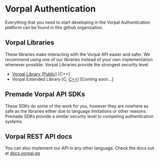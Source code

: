 # Vorpal Authentication

Everything that you need to start developing in the Vorpal Authentication platform can be found in this github organization.



## Vorpal Libraries
These libraries make interacting with the Vorpal API easier and safer. We recommend using one of our libraries instead of your own implementation whenever possible.
Vorpal Libraries provide the strongest security level.

 - [Vorpal Library (Public)](https://github.com/VorpalAuth/VorpalLibrary-Public) [C++]
 - Vorpal Extended Library [C, [C++](https://github.com/VorpalAuth/VorpalLibrary-CPP-Public)] [Coming soon...]

## Premade Vorpal API SDKs
These SDKs do some of the work for you, however they are nowhere as safe as the libraries either due to language limitations or other reasons.
Premade SDKs provide a similar security level to competing authentication systems.

## Vorpal REST API docs
You can also implement our API in any other language.
Check the docs out at [docs.vorpal.gg](https://docs.vorpal.gg)
